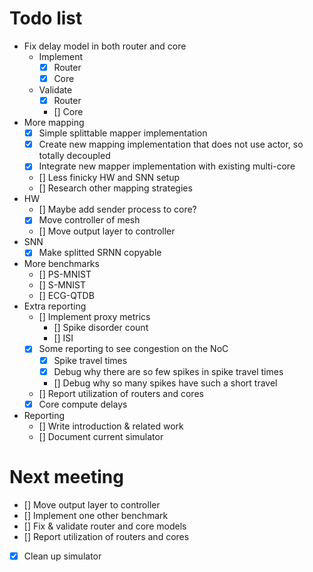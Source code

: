 # Todo list
- Fix delay model in both router and core
    - Implement
        - [x] Router
        - [x] Core
    - Validate
        - [x] Router
        - [] Core
- More mapping
    - [x] Simple splittable mapper implementation 
    - [x] Create new mapping implementation that does not use actor, so totally decoupled
    - [x] Integrate new mapper implementation with existing multi-core
    - [] Less finicky HW and SNN setup 
    - [] Research other mapping strategies
- HW
    - [] Maybe add sender process to core?
    - [x] Move controller of mesh
    - [] Move output layer to controller
- SNN
    - [x] Make splitted SRNN copyable
- More benchmarks
    - [] PS-MNIST
    - [] S-MNIST
    - [] ECG-QTDB
- Extra reporting
    - [] Implement proxy metrics
        - [] Spike disorder count
        - [] ISI
    - [x] Some reporting to see congestion on the NoC
        - [x] Spike travel times
        - [x] Debug why there are so few spikes in spike travel times
        - [] Debug why so many spikes have such a short travel
    - [] Report utilization of routers and cores
    - [x] Core compute delays
- Reporting
    - [] Write introduction & related work
    - [] Document current simulator

# Next meeting
- [] Move output layer to controller
- [] Implement one other benchmark
- [] Fix & validate router and core models
- [] Report utilization of routers and cores
- [x] Clean up simulator